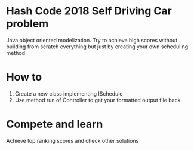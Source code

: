 # Hash Code 2018 Self Driving Car problem
Java object oriented modelization. Try to achieve high scores without building from scratch everything but just by creating your own scheduling method
# How to
1. Create a new class implementing ISchedule
2. Use method run of Controller to get your formatted output file back
# Compete and learn
Achieve top ranking scores and check other solutions

